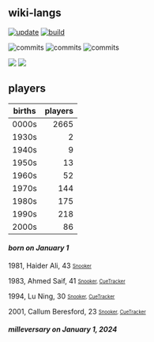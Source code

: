 ## wiki-langs
[![update](https://github.com/dreamerminsk/wiki-langs/actions/workflows/update-tables.yml/badge.svg)](https://github.com/dreamerminsk/wiki-langs/actions/workflows/update-tables.yml)
[![build](https://github.com/dreamerminsk/wiki-langs/actions/workflows/build.yml/badge.svg)](https://github.com/dreamerminsk/wiki-langs/actions/workflows/build.yml)

![commits](https://img.shields.io/github/commit-activity/y/dreamerminsk/wiki-langs)
![commits](https://img.shields.io/github/commit-activity/m/dreamerminsk/wiki-langs)
![commits](https://img.shields.io/github/commit-activity/w/dreamerminsk/wiki-langs)

![](https://img.shields.io/github/languages/code-size/dreamerminsk/wiki-langs)
![](https://img.shields.io/github/repo-size/dreamerminsk/wiki-langs)

## players
| births | players |
| :----: | ------: |
| 0000s | 2665 |
| 1930s | 2 |
| 1940s | 9 |
| 1950s | 13 |
| 1960s | 52 |
| 1970s | 144 |
| 1980s | 175 |
| 1990s | 218 |
| 2000s | 86 |

#### ***born on January  1***
1981, Haider Ali, 43 <sub><sup>[Snooker](http://www.snooker.org/res/index.asp?player=2354)</sup></sub>

1983, Ahmed Saif, 41 <sub><sup>[Snooker](http://www.snooker.org/res/index.asp?player=98), [CueTracker](http://cuetracker.net/Players/ahmed-saif/)</sup></sub>

1994, Lu Ning, 30 <sub><sup>[Snooker](http://www.snooker.org/res/index.asp?player=908), [CueTracker](http://cuetracker.net/Players/lu-ning/)</sup></sub>

2001, Callum Beresford, 23 <sub><sup>[Snooker](http://www.snooker.org/res/index.asp?player=2392), [CueTracker](http://cuetracker.net/Players/callum-beresford/)</sup></sub>


#### ***milleversary on January  1, 2024***



